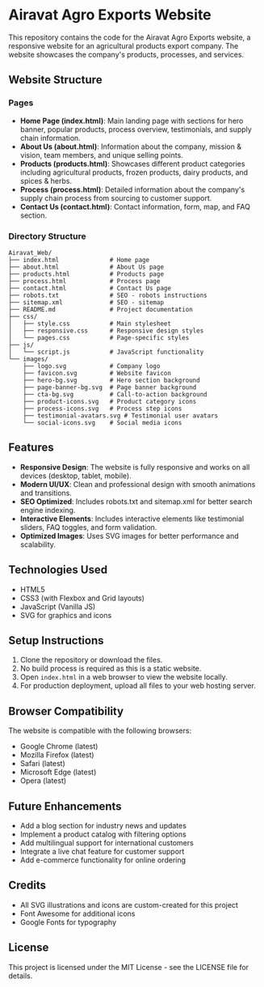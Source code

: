 # Airavat Agro Exports Website

This repository contains the code for the Airavat Agro Exports website, a responsive website for an agricultural products export company. The website showcases the company's products, processes, and services.

## Website Structure

### Pages
- **Home Page (index.html)**: Main landing page with sections for hero banner, popular products, process overview, testimonials, and supply chain information.
- **About Us (about.html)**: Information about the company, mission & vision, team members, and unique selling points.
- **Products (products.html)**: Showcases different product categories including agricultural products, frozen products, dairy products, and spices & herbs.
- **Process (process.html)**: Detailed information about the company's supply chain process from sourcing to customer support.
- **Contact Us (contact.html)**: Contact information, form, map, and FAQ section.

### Directory Structure

```
Airavat_Web/
├── index.html              # Home page
├── about.html              # About Us page
├── products.html           # Products page
├── process.html            # Process page
├── contact.html            # Contact Us page
├── robots.txt              # SEO - robots instructions
├── sitemap.xml             # SEO - sitemap
├── README.md               # Project documentation
├── css/
│   ├── style.css           # Main stylesheet
│   ├── responsive.css      # Responsive design styles
│   └── pages.css           # Page-specific styles
├── js/
│   └── script.js           # JavaScript functionality
└── images/
    ├── logo.svg            # Company logo
    ├── favicon.svg         # Website favicon
    ├── hero-bg.svg         # Hero section background
    ├── page-banner-bg.svg  # Page banner background
    ├── cta-bg.svg          # Call-to-action background
    ├── product-icons.svg   # Product category icons
    ├── process-icons.svg   # Process step icons
    ├── testimonial-avatars.svg # Testimonial user avatars
    └── social-icons.svg    # Social media icons
```

## Features

- **Responsive Design**: The website is fully responsive and works on all devices (desktop, tablet, mobile).
- **Modern UI/UX**: Clean and professional design with smooth animations and transitions.
- **SEO Optimized**: Includes robots.txt and sitemap.xml for better search engine indexing.
- **Interactive Elements**: Includes interactive elements like testimonial sliders, FAQ toggles, and form validation.
- **Optimized Images**: Uses SVG images for better performance and scalability.

## Technologies Used

- HTML5
- CSS3 (with Flexbox and Grid layouts)
- JavaScript (Vanilla JS)
- SVG for graphics and icons

## Setup Instructions

1. Clone the repository or download the files.
2. No build process is required as this is a static website.
3. Open `index.html` in a web browser to view the website locally.
4. For production deployment, upload all files to your web hosting server.

## Browser Compatibility

The website is compatible with the following browsers:
- Google Chrome (latest)
- Mozilla Firefox (latest)
- Safari (latest)
- Microsoft Edge (latest)
- Opera (latest)

## Future Enhancements

- Add a blog section for industry news and updates
- Implement a product catalog with filtering options
- Add multilingual support for international customers
- Integrate a live chat feature for customer support
- Add e-commerce functionality for online ordering

## Credits

- All SVG illustrations and icons are custom-created for this project
- Font Awesome for additional icons
- Google Fonts for typography

## License

This project is licensed under the MIT License - see the LICENSE file for details.